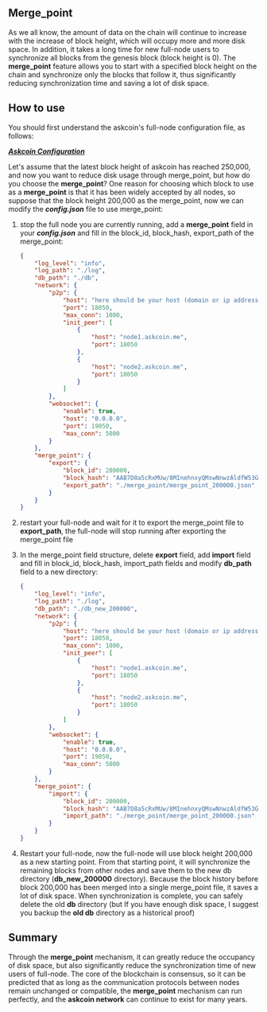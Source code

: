 ## Merge_point

As we all know, the amount of data on the chain will continue to increase with the increase of block height, which will occupy more and more disk space. In addition, it takes a long time for new full-node users to synchronize all blocks from the genesis block (block height is 0). The **merge_point** feature allows you to start with a specified block height on the chain and synchronize only the blocks that follow it, thus significantly reducing synchronization time and saving a lot of disk space.





## How to use

You should first understand the askcoin's full-node configuration file, as follows:

[***Askcoin Configuration***](https://github.com/lichuan/askcoin#configuration)

Let's assume that the latest block height of askcoin has reached 250,000, and now you want to reduce disk usage through merge_point, but how do you choose the **merge_point**? One reason for choosing which block to use as a **merge_point** is that it has been widely accepted by all nodes, so suppose that the block height 200,000 as the merge_point, now we can modify the ***config.json*** file to use merge_point:

1. stop the full node you are currently running, add a **merge_point** field in your ***config.json*** and fill in the block_id, block_hash, export_path of the merge_point:

   ```json
   {
       "log_level": "info",
       "log_path": "./log",
       "db_path": "./db",
       "network": {
           "p2p": {
               "host": "here should be your host (domain or ip address)",
               "port": 18050,
               "max_conn": 1000,
               "init_peer": [
                   {
                       "host": "node1.askcoin.me",
                       "port": 18050
                   },
                   {
                       "host": "node2.askcoin.me",
                       "port": 18050
                   }
               ]
           },
           "websocket": {
               "enable": true,
               "host": "0.0.0.0",
               "port": 19050,
               "max_conn": 5000
           }
       },
       "merge_point": {
           "export": {
               "block_id": 200000,
               "block_hash": "AAB7D8a5cRxMUw/8MInehnxyQMswNnwzAldfW53GtdM=",
               "export_path": "./merge_point/merge_point_200000.json"
           }
       }
   }
   ```

2. restart your full-node and wait for it to export the merge_point file to **export_path**, the full-node will stop running after exporting the merge_point file

3. In the merge_point field structure, delete **export** field, add **import** field and fill in block_id, block_hash, import_path fields and modify **db_path** field to a new directory:

   ```json
   {
       "log_level": "info",
       "log_path": "./log",
       "db_path": "./db_new_200000",
       "network": {
           "p2p": {
               "host": "here should be your host (domain or ip address)",
               "port": 18050,
               "max_conn": 1000,
               "init_peer": [
                   {
                       "host": "node1.askcoin.me",
                       "port": 18050
                   },
                   {
                       "host": "node2.askcoin.me",
                       "port": 18050
                   }
               ]
           },
           "websocket": {
               "enable": true,
               "host": "0.0.0.0",
               "port": 19050,
               "max_conn": 5000
           }
       },
       "merge_point": {
           "import": {
               "block_id": 200000,
               "block_hash": "AAB7D8a5cRxMUw/8MInehnxyQMswNnwzAldfW53GtdM=",
               "import_path": "./merge_point/merge_point_200000.json"
           }
       }
   }
   ```

4. Restart your full-node, now the full-node will use block height 200,000 as a new starting point. From that starting point, it will synchronize the remaining blocks from other nodes and save them to the new db directory (**db_new_200000** directory). Because the block history before block 200,000 has been merged into a single merge_point file, it saves a lot of disk space. When synchronization is complete, you can safely delete the old **db** directory (but If you have enough disk space, I suggest you backup the **old db** directory as a historical proof)





## Summary

Through the **merge_point** mechanism, it can greatly reduce the occupancy of disk space, but also significantly reduce the synchronization time of new users of full-node. The core of the blockchain is consensus, so it can be predicted that as long as the communication protocols between nodes remain unchanged or compatible, the **merge_point** mechanism can run perfectly, and the **askcoin network** can continue to exist for many years.

